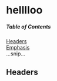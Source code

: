 # helllloo

##### Table of Contents  
[Headers](#headers)  
[Emphasis](#emphasis)  
...snip...    
<a name="headers"/>
## Headers
